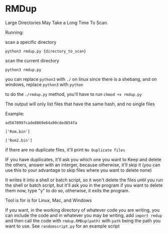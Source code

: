 # RMDup
Large Directories May Take a Long Time To Scan.

Running:

scan a specific directory

`python3 rmdup.py {directory_to_scan}`

scan the current directory

`python3 rmdup.py`

you can replace `python3` with `./` on linux since there is a shebang, and on windows, replace `python3` with `python`

to do the `./rmdup.py` method, you'll have to run `chmod +x rmdup.py`

The output will only list files that have the same hash, and no single files

Example:

```
ad5678997cade8869e64a90cded854fa

['Rom.bin']

['Rom2.bin']
```

if there are no duplicate files, it'll print `No Duplicate files`

IF you have dupliicates, it'll ask you which one you want to Keep and delete the others, answer with an interger, because otherwise, it'll skip it (you can use this to your advantage to skip files where you want to delete none)

It writes it into a shell or batch script, so it won't delete the files until you run the shell or batch script, but it'll ask you in the program if you want to delete them now, type "y" to do so, otherwise, it exits the program.

Tool is for is for Linux, Mac, and Windows

If you want, in the working directory of whatever code you are writing, you can include the code and in whatever you may be writing, add `import rmdup` and then call the code with `rmdup.RMDup(path)` with `path` being the path you want to use. See `randomscript.py` for an example script
